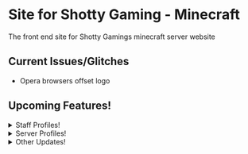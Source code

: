 # Site for Shotty Gaming - Minecraft
The front end site for Shotty Gamings minecraft server website

## Current Issues/Glitches
 - Opera browsers offset logo


## Upcoming Features!
<details><summary> Staff Profiles! </summary>
<p>

   - Amount of bans/mutes/kicks issued<br>
   - about<br>
   - favorite server<br>
   - How long as a staff member<br>
 
</p>
</details>
  
<details><summary> Server Profiles! </summary>
<p>

   - Server Status <br>
   - Player Counts <br>
   - View Chat <br>
   - See online staff <br>
   - Amount of bans/mutes/kicks taken place on that specific server <br>
 
</p>
</details>
  
<details><summary> Other Updates! </summary>
<p>

   - Change Server Card Styling<br>
   - Footer <br>
   - Current Punishment Viewer <br>
 
</p>
</details>
